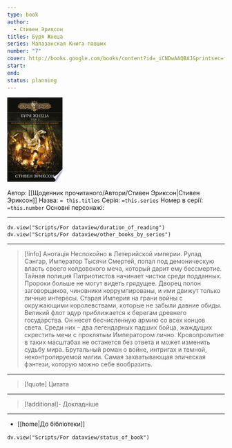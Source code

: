 ```yaml
---
type: book
author:
  - Стивен Эриксон
titles: Буря Жнеца
series: Малазанская Книга павших
number: "7"
cover: http://books.google.com/books/content?id=_iCNDwAAQBAJ&printsec=frontcover&img=1&zoom=1&edge=curl&source=gbs_api
start:
end:
status: planning
---
```

![cover|150](media/cover!150-509.jpg)

Автор: [[Щоденник прочитаного/Автори/Стивен Эриксон|Стивен Эриксон]]
Назва: `= this.titles`
Серія:  `=this.series`
Номер в серії: `=this.number`
Основні персонажі:

---
```dataviewjs
dv.view("Scripts/For dataview/duration_of_reading")
dv.view("Scripts/For dataview/other_books_by_series")
```

---
>[!info] Анотація
>Неспокойно в Летерийской империи. Рулад Сэнгар, Император Тысячи Смертей, попал под демоническую власть своего колдовского меча, который дарит ему бессмертие. Тайная полиция Патриотистов начинает чистки среди подданных. Пророки больше не могут видеть грядущее. Дворец полон заговорщиков, чиновники коррумпированы, и ими движут только личные интересы. Старая Империя на грани войны с окружающими королевствами, которые не забыли давние обиды. Великий флот эдур приближается к берегам древнего государства. Он несет бесчисленную армию со всех концов света. Среди них – два легендарных падших бойца, жаждущих скрестить мечи с проклятым Императором лично. Кровопролитие в таких масштабах не останется без ответа и может изменить судьбу мира. Брутальный роман о войне, интригах и темной, неконтролируемой магии. Самая захватывающая эпическая фэнтези, которую можно себе вообразить.
___

>[!quote] Цитата

---
>[!additional]- Докладніше

---

- [[home|До бібліотеки]]

```dataviewjs
dv.view("Scripts/For dataview/status_of_book")
```